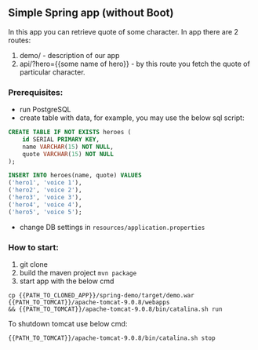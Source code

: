 ## Simple Spring app (without Boot)
In this app you can retrieve quote of some character.
In app there are 2 routes:
1) demo/ - description of our app
2) api/?hero={{some name of hero}} - by this route you fetch the quote of particular character.

### Prerequisites:
- run PostgreSQL
- create table with data, for example, you may use the below sql script:
```sql
CREATE TABLE IF NOT EXISTS heroes (
	id SERIAL PRIMARY KEY,
	name VARCHAR(15) NOT NULL,
	quote VARCHAR(15) NOT NULL
);

INSERT INTO heroes(name, quote) VALUES
('hero1', 'voice 1'),
('hero2', 'voice 2'),
('hero3', 'voice 3'),
('hero4', 'voice 4'),
('hero5', 'voice 5');
```
- change DB settings in `resources/application.properties`


### How to start:
1) git clone
2) build the maven project ```mvn package```
3) start app with the below cmd
```
cp {{PATH_TO_CLONED_APP}}/spring-demo/target/demo.war {{PATH_TO_TOMCAT}}/apache-tomcat-9.0.8/webapps 
&& {{PATH_TO_TOMCAT}}/apache-tomcat-9.0.8/bin/catalina.sh run 
```
             
To shutdown tomcat use below cmd:
```
{{PATH_TO_TOMCAT}}/apache-tomcat-9.0.8/bin/catalina.sh stop
```
